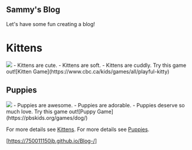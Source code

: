 ## Sammy's Blog

Let's have some fun creating a blog!

# Kittens
<img src="https://icatcare.org/app/uploads/2018/07/Helping-your-new-cat-or-kitten-settle-in-1.png">
- Kittens are cute.
- Kittens are soft.
- Kittens are cuddly.
Try this game out![Kitten Game](https://www.cbc.ca/kids/games/all/playful-kitty)

## Puppies
<img src="https://encrypted-tbn0.gstatic.com/images?q=tbn%3AANd9GcTB9AwTHJMQVeiPhCarHqD-mS5zQC2gOFj_Og2SUgwH_bE6Rpc%3Ahttps%3A%2F%2Fs3-prod.adage.com%2Fs3fs-public%2FiStock-1094806232.jpg&usqp=CAU"/>
- Puppies are awesome.
- Puppies are adorable.
- Puppies deserve so much love.
Try this game out![Puppy Game](https://pbskids.org/games/dog/)






For more details see [Kittens](https://en.wikipedia.org/wiki/Kitten).
For more details see [Puppies](https://en.wikipedia.org/wiki/Puppy).



[https://750011150jb.github.io/Blog-/]
